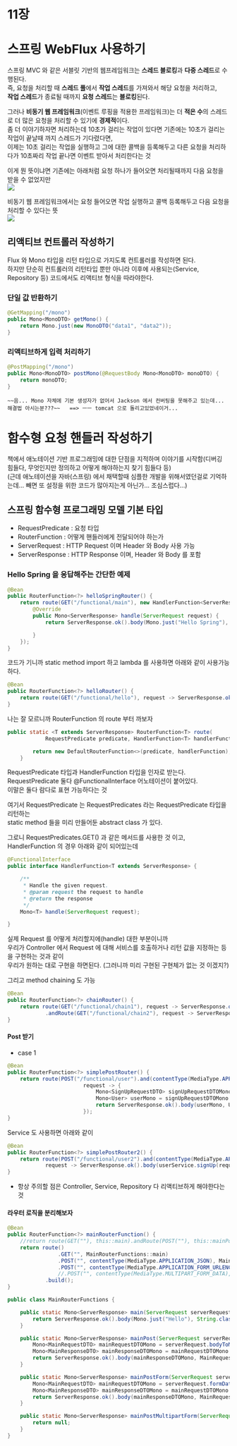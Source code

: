 11장
======

# 스프링 WebFlux 사용하기

스프링 MVC 와 같은 서블릿 기반의 웹프레임워크는 **스레드 블로킹**과 **다중 스레드**로 수행된다.  
즉, 요청을 처리할 때 **스레드 풀**에서 **작업 스레드**를 가져와서 해당 요청을 처리하고,  
**작업 스레드**가 종료될 때까지 **요청 스레드**는 **블로킹**된다.  

그러나 **비동기 웹 프레임워크**(이벤트 루핑을 적용한 프레임워크)는 더 **적은 수**의 스레드로 더 많은 요청을 처리할 수 있기에 **경제적**이다.  
좀 더 이야기하자면 처리하는데 10초가 걸리는 작업이 있다면 기존에는 10초가 걸리는 작업이 끝날때 까지 스레드가 기다렸다면,  
이제는 10초 걸리는 작업을 실행하고 그에 대한 콜백을 등록해두고 다른 요청을 처리하다가 10초짜리 작업 끝나면 이벤트 받아서 처리한다는 것  

이게 뭔 뜻이냐면 기존에는 아래처럼 요청 하나가 들어오면 처리될때까지 다음 요청을 받을 수 없었지만  
<img src="https://user-images.githubusercontent.com/8858991/111618166-62f11180-8827-11eb-8b59-4cae5a47b493.png">

비동기 웹 프레임워크에서는 요청 들어오면 작업 실행하고 콜백 등록해두고 다음 요청을 처리할 수 있다는 뜻  
<img src="https://user-images.githubusercontent.com/8858991/111618193-697f8900-8827-11eb-9c8b-5da5d2357beb.png">

## 리액티브 컨트롤러 작성하기  
Flux 와 Mono 타입을 리턴 타입으로 가지도록 컨트롤러를 작성하면 된다.  
하지만 단순히 컨트롤러의 리턴타입 뿐만 아니라 이후에 사용되는(Service, Repository 등) 코드에서도 리액티브 형식을 따라야한다.  

### 단일 값 반환하기 
```java
@GetMapping("/mono")
public Mono<MonoDTO> getMono() {
    return Mono.just(new MonoDTO("data1", "data2"));
}
```

### 리액티브하게 입력 처리하기
```java
@PostMapping("/mono")
public Mono<MonoDTO> postMono(@RequestBody Mono<MonoDTO> monoDTO) {
    return monoDTO;
}
```

`~~음... Mono 자체에 기본 생성자가 없어서 Jackson 에서 컨버팅을 못해주고 있는데... 해결법 아시는분???~~  
==> ㅡㅡ tomcat 으로 돌리고있었네이거...`  

# 함수형 요청 핸들러 작성하기  
책에서 애노테이션 기반 프로그래밍에 대한 단점을 지적하며 이야기를 시작함(디버깅 힘들다, 무엇인지만 정의하고 어떻게 해야하는지 찾기 힘들다 등)  
(근데 애노테이션을 자바(스프링) 에서 채택할때 심플한 개발을 위해서였던걸로 기억하는데... 빼면 또 설정을 위한 코드가 많아지는게 아닌가... 조심스럽다...)  

## 스프링 함수형 프로그래밍 모델 기본 타입
* RequestPredicate : 요청 타입  
* RouterFunction : 어떻게 핸들러에게 전달되어야 하는가  
* ServerRequest : HTTP Request 이며 Header 와 Body 사용 가능  
* ServerResponse : HTTP Response 이며, Header 와 Body 를 포함  

### Hello Spring 을 응답해주는 간단한 예제
```java
@Bean
public RouterFunction<?> helloSpringRouter() {
    return route(GET("/functional/main"), new HandlerFunction<ServerResponse>() {
        @Override
        public Mono<ServerResponse> handle(ServerRequest request) {
            return ServerResponse.ok().body(Mono.just("Hello Spring"), String.class);

        }
    });
}
```

코드가 기니까 static method import 하고 lambda 를 사용하면 아래와 같이 사용가능하다.  
```java
@Bean
public RouterFunction<?> helloRouter() {
    return route(GET("/functional/hello"), request -> ServerResponse.ok().body(just("hello"), String.class));
}
```

나는 잘 모르니까 RouterFunction 의 route 부터 까보자  
```java
public static <T extends ServerResponse> RouterFunction<T> route(
			RequestPredicate predicate, HandlerFunction<T> handlerFunction) {

		return new DefaultRouterFunction<>(predicate, handlerFunction);
	}
```

RequestPredicate 타입과 HandlerFunction 타입을 인자로 받는다.  
RequestPredicate 둘다 @FunctionalInterface 어노테이션이 붙어있다.  
이말은 둘다 람다로 표현 가능하다는 것  

여기서 RequestPredicate 는 RequestPredicates 라는 RequestPredicate 타입을 리턴하는  
static method 들을 미리 만들어둔 abstract class 가 있다.  

그로니 RequestPredicates.GET() 과 같은 메서드를 사용한 것 이고,  
HandlerFunction 의 경우 아래와 같이 되어있는데  
```java
@FunctionalInterface
public interface HandlerFunction<T extends ServerResponse> {

	/**
	 * Handle the given request.
	 * @param request the request to handle
	 * @return the response
	 */
	Mono<T> handle(ServerRequest request);

}
```

실제 Request 를 어떻게 처리할지에(handle) 대한 부분이니까   
우리가 Controller 에서 Request 에 대해 서비스를 호출하거나 리턴 값을 지정하는 등을 구현하는 것과 같이  
우리가 원하는 대로 구현을 하면된다. (그러니까 미리 구현된 구현체가 없는 것 이겠지?)  

그리고 method chaining 도 가능
```java
@Bean
public RouterFunction<?> chainRouter() {
    return route(GET("/functional/chain1"), request -> ServerResponse.ok().body(just("chain1"), String.class))
            .andRoute(GET("/functional/chain2"), request -> ServerResponse.ok().body(just("chain2"), String.class));
}
```

#### Post 받기

* case 1
```java
@Bean
public RouterFunction<?> simplePostRouter() {
    return route(POST("/functional/user").and(contentType(MediaType.APPLICATION_JSON)),
                        request -> {
                            Mono<SignUpRequestDTO> signUpRequestDTOMono = request.bodyToMono(SignUpRequestDTO.class);
                            Mono<User> userMono = signUpRequestDTOMono.map((dto) -> User.builder().nickname(dto.getNickname()).email(dto.getEmail()).build());
                            return ServerResponse.ok().body(userMono, User.class);
                        });
}
```

Service 도 사용하면 아래와 같이  
```java
@Bean
public RouterFunction<?> simplePostRouter2() {
    return route(POST("/functional/user2").and(contentType(MediaType.APPLICATION_JSON)),
            request -> ServerResponse.ok().body(userService.signUp(request.bodyToMono(SignUpRequestDTO.class)), SignUpResponseDTO.class));
}
```

* 항상 주의할 점은 Controller, Service, Repository 다 리액티브하게 해야한다는 것

#### 라우터 로직을 분리해보자
```java
@Bean
public RouterFunction<?> mainRouterFunction() {
    //return route(GET(""), this::main).andRoute(POST(""), this::mainPost).andRoute(POST("/form-encoded").and(contentType(MediaType.APPLICATION_FORM_URLENCODED)), this::mainPostForm);
    return route()
                .GET("", MainRouterFunctions::main)
                .POST("", contentType(MediaType.APPLICATION_JSON), MainRouterFunctions::mainPost)
                .POST("", contentType(MediaType.APPLICATION_FORM_URLENCODED), MainRouterFunctions::mainPostForm)
                //.POST("", contentType(MediaType.MULTIPART_FORM_DATA), MainRouterFunctions::mainPostMultipartForm)
            .build();
}
```

```java
public class MainRouterFunctions {

    public static Mono<ServerResponse> main(ServerRequest serverRequest) {
        return ServerResponse.ok().body(Mono.just("Hello"), String.class);
    }

    public static Mono<ServerResponse> mainPost(ServerRequest serverRequest) {
        Mono<MainRequestDTO> mainRequestDTOMono = serverRequest.bodyToMono(MainRequestDTO.class);
        Mono<MainResponseDTO> mainResponseDTOMono = mainRequestDTOMono.map((mainRequestDTO -> new MainResponseDTO(mainRequestDTO.getParam1(), mainRequestDTO.getParam2())));
        return ServerResponse.ok().body(mainResponseDTOMono, MainRequestDTO.class);
    }

    public static Mono<ServerResponse> mainPostForm(ServerRequest serverRequest) {
        Mono<MainRequestDTO> mainRequestDTOMono = serverRequest.formData().flatMap((stringStringMultiValueMap -> Mono.just(new MainRequestDTO(stringStringMultiValueMap.getFirst("param1"), stringStringMultiValueMap.getFirst("param2")))));
        Mono<MainResponseDTO> mainResponseDTOMono = mainRequestDTOMono.map((mainRequestDTO -> new MainResponseDTO(mainRequestDTO.getParam1(), mainRequestDTO.getParam2())));
        return ServerResponse.ok().body(mainResponseDTOMono, MainRequestDTO.class);
    }

    public static Mono<ServerResponse> mainPostMultipartForm(ServerRequest serverRequest) {
        return null;
    }
}
```